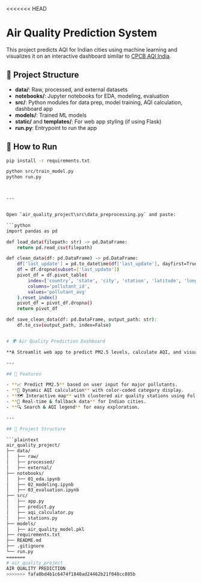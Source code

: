 <<<<<<< HEAD
# Air Quality Prediction System

This project predicts AQI for Indian cities using machine learning and visualizes it on an interactive dashboard similar to [CPCB AQI India](https://airquality.cpcb.gov.in/AQI_India/).

## 📂 Project Structure

- **data/**: Raw, processed, and external datasets
- **notebooks/**: Jupyter notebooks for EDA, modeling, evaluation
- **src/**: Python modules for data prep, model training, AQI calculation, dashboard app
- **models/**: Trained ML models
- **static/** and **templates/**: For web app styling (if using Flask)
- **run.py**: Entrypoint to run the app

## 🚀 How to Run

```bash
pip install -r requirements.txt

python src/train_model.py
python run.py



---


Open `air_quality_project\src\data_preprocessing.py` and paste:

```python
import pandas as pd

def load_data(filepath: str) -> pd.DataFrame:
    return pd.read_csv(filepath)

def clean_data(df: pd.DataFrame) -> pd.DataFrame:
    df['last_update'] = pd.to_datetime(df['last_update'], dayfirst=True, errors='coerce')
    df = df.dropna(subset=['last_update'])
    pivot_df = df.pivot_table(
        index=['country', 'state', 'city', 'station', 'latitude', 'longitude', 'last_update'],
        columns='pollutant_id',
        values='pollutant_avg'
    ).reset_index()
    pivot_df = pivot_df.dropna()
    return pivot_df

def save_clean_data(df: pd.DataFrame, output_path: str):
    df.to_csv(output_path, index=False)


# 🌍 Air Quality Prediction Dashboard

**A Streamlit web app to predict PM2.5 levels, calculate AQI, and visualize real-time air quality across India.**

---

## 🚀 Features

- **📈 Predict PM2.5** based on user input for major pollutants.
- **🎨 Dynamic AQI calculation** with color-coded category display.
- **🗺️ Interactive map** with clustered air quality stations using Folium.
- **📍 Real-time & fallback data** for Indian cities.
- **🔍 Search & AQI legend** for easy exploration.

---

## 📂 Project Structure

```plaintext
air_quality_project/
├── data/
│   ├── raw/
│   ├── processed/
│   ├── external/
├── notebooks/
│   ├── 01_eda.ipynb
│   ├── 02_modeling.ipynb
│   ├── 03_evaluation.ipynb
├── src/
│   ├── app.py
│   ├── predict.py
│   ├── aqi_calculator.py
│   ├── stations.py
├── models/
│   ├── air_quality_model.pkl
├── requirements.txt
├── README.md
├── .gitignore
└── run.py
=======
# air_quality_project
AIR QUALITY PREDICTION
>>>>>>> fafa0bd4b1c6474f1840ad24462b21f048cc885b
